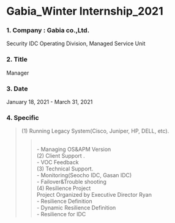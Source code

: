 # Gabia_Winter Internship_2021
### 1. Company : Gabia co.,Ltd.
Security IDC Operating Division, Managed Service Unit
<br>
### 2. Title
Manager
<br>
### 3. Date
January 18, 2021 - March 31, 2021
<br>
### 4. Specific
> (1) Running Legacy System(Cisco, Juniper, HP, DELL, etc).
>> <br>- Managing OS&APM Version
<br>(2) Client Support .
>> <br>- VOC Feedback
<br>(3) Technical Support.
>> <br>- Monitoring(Seocho IDC, Gasan IDC)
>> <br>- Failover&Trouble shooting
<br>(4) Resilience Project
<br>Project Organized by Executive Director Ryan
>> <br>- Resilience Definition
>> <br>- Dynamic Resilience Definition
>> <br>- Resilience for IDC


